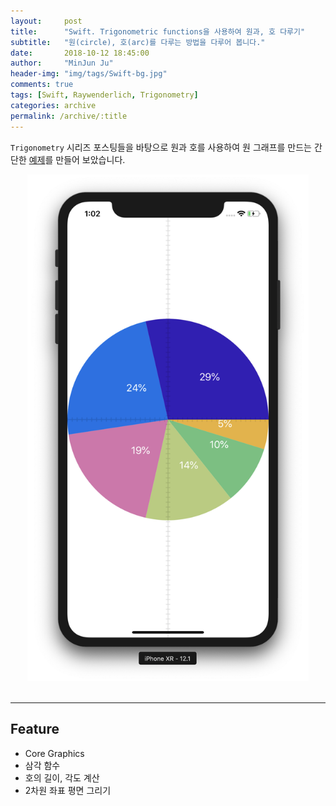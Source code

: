 ```yaml
---
layout:     post
title:      "Swift. Trigonometric functions을 사용하여 원과, 호 다루기"
subtitle:   "원(circle), 호(arc)를 다루는 방법을 다루어 봅니다."
date:       2018-10-12 18:45:00
author:     "MinJun Ju"
header-img: "img/tags/Swift-bg.jpg"
comments: true 
tags: [Swift, Raywenderlich, Trigonometry]
categories: archive
permalink: /archive/:title
---
```


`Trigonometry` 시리즈 포스팅들을 바탕으로 원과 호를 사용하여 원 그래프를 만드는 간단한 [예제](https://github.com/devmjun/RingChartView)를 만들어 보았습니다. 

<center><img src="/img/posts/ringChart.png" width="450"></center> <br> 

---

## Feature 

- Core Graphics 
- 삼각 함수 
- 호의 길이, 각도 계산 
- 2차원 좌표 평면 그리기 

